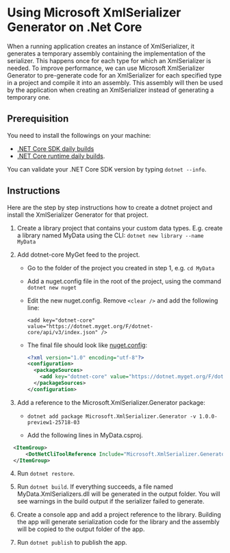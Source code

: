 # Using Microsoft XmlSerializer Generator on .Net Core

When a running application creates an instance of XmlSerializer, it generates a temporary assembly containing the implementation of the serializer. This happens once for each type for which an XmlSerializer is needed. To improve performance, we can use Microsoft XmlSerializer Generator to pre-generate code for an XmlSerializer for each specified type in a project and compile it into an assembly. This assembly will then be used by the application when creating an XmlSerializer instead of generating a temporary one.

## Prerequisition

You need to install the followings on your machine:
* [.NET Core SDK daily builds](https://github.com/dotnet/cli#installers-and-binaries) 
* [.NET Core runtime daily builds](https://github.com/dotnet/core-setup#daily-builds). 

You can validate your .NET Core SDK version by typing `dotnet --info`.

## Instructions

Here are the step by step instructions how to create a dotnet project and install the XmlSerializer Generator for that project.

1. Create a library project that contains your custom data types. E.g. create a library named MyData using the CLI: `dotnet new library --name MyData`

2. Add dotnet-core MyGet feed to the project.
    * Go to the folder of the project you created in step 1, e.g. `cd MyData`
    * Add a nuget.config file in the root of the project, using the command `dotnet new nuget`
    * Edit the new nuget.config. Remove `<clear />` and add the following line:

      `<add key="dotnet-core" value="https://dotnet.myget.org/F/dotnet-core/api/v3/index.json" />`

    - The final file should look like [nuget.config](nuget.config):
      ```xml
      <?xml version="1.0" encoding="utf-8"?>
      <configuration>
        <packageSources>
          <add key="dotnet-core" value="https://dotnet.myget.org/F/dotnet-core/api/v3/index.json" />
        </packageSources>
      </configuration>
      ```

3. Add a reference to the Microsoft.XmlSerializer.Generator package:

    * `dotnet add package Microsoft.XmlSerializer.Generator -v 1.0.0-preview1-25718-03`

    * Add the following lines in MyData.csproj.

  ```xml
    <ItemGroup>
        <DotNetCliToolReference Include="Microsoft.XmlSerializer.Generator" Version="1.0.0-preview1-25718-03" />
    </ItemGroup>
  ```

4. Run `dotnet restore`.

5. Run `dotnet build`. If everything succeeds, a file named MyData.XmlSerializers.dll will be generated in the output folder. You will see warnings in the build output if the serializer failed to generate.

6. Create a console app and add a project reference to the library. Building the app will generate serialization code for the library and the assembly will be copied to the output folder of the app.

7. Run `dotnet publish` to publish the app.
